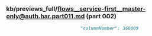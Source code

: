 ### kb/previews_full/flows__service-first__master-only@auth.har.part011.md (part 002)

```md
                            "columnNumber": 360009
              
```

```
